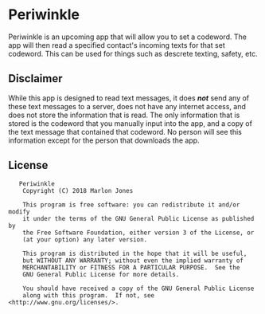 # Periwinkle
Periwinkle is an upcoming app that will allow you to set a codeword. The app will then read a specified contact's incoming texts
for that set codeword. This can be used for things such as descrete texting, safety, etc. 
## Disclaimer
While this app is designed to read text messages, it does <b><i>not</i></b> send any of these text messages to a server, does not have
any internet access, and does not store the information that is read. The only information that is stored is the codeword that you manually
input into the app, and a copy of the text message that contained that codeword. No person will see this information except for the person
that downloads the app. 
## License
````
   Periwinkle
    Copyright (C) 2018 Marlon Jones

    This program is free software: you can redistribute it and/or modify
    it under the terms of the GNU General Public License as published by
    the Free Software Foundation, either version 3 of the License, or
    (at your option) any later version.

    This program is distributed in the hope that it will be useful,
    but WITHOUT ANY WARRANTY; without even the implied warranty of
    MERCHANTABILITY or FITNESS FOR A PARTICULAR PURPOSE.  See the
    GNU General Public License for more details.

    You should have received a copy of the GNU General Public License
    along with this program.  If not, see <http://www.gnu.org/licenses/>.
````
